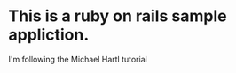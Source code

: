 This is a ruby on rails sample appliction.
==========================================

I'm following the Michael Hartl tutorial
